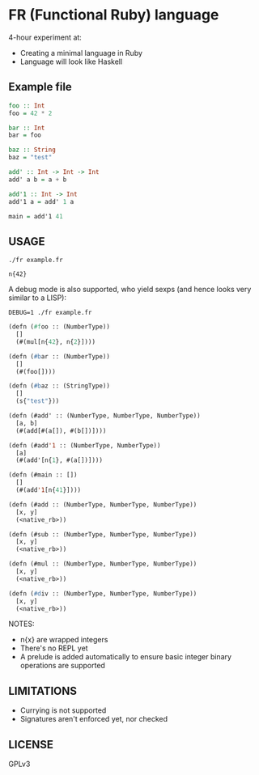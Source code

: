# FR (Functional Ruby) language


4-hour experiment at:

* Creating a minimal language in Ruby
* Language will look like Haskell


## Example file

```haskell
foo :: Int
foo = 42 * 2

bar :: Int
bar = foo

baz :: String
baz = "test"

add' :: Int -> Int -> Int
add' a b = a + b

add'1 :: Int -> Int
add'1 a = add' 1 a

main = add'1 41
```


## USAGE

    ./fr example.fr

    n{42}

A debug mode is also supported, who yield sexps (and hence looks very similar to a LISP):

    DEBUG=1 ./fr example.fr

```lisp
(defn (#foo :: (NumberType))
  []
  (#(mul[n{42}, n{2}])))

(defn (#bar :: (NumberType))
  []
  (#(foo[])))

(defn (#baz :: (StringType))
  []
  (s{"test"}))

(defn (#add' :: (NumberType, NumberType, NumberType))
  [a, b]
  (#(add[#(a[]), #(b[])])))

(defn (#add'1 :: (NumberType, NumberType))
  [a]
  (#(add'[n{1}, #(a[])])))

(defn (#main :: [])
  []
  (#(add'1[n{41}])))

(defn (#add :: (NumberType, NumberType, NumberType))
  [x, y]
  (<native_rb>))

(defn (#sub :: (NumberType, NumberType, NumberType))
  [x, y]
  (<native_rb>))

(defn (#mul :: (NumberType, NumberType, NumberType))
  [x, y]
  (<native_rb>))

(defn (#div :: (NumberType, NumberType, NumberType))
  [x, y]
  (<native_rb>))
```

NOTES:

* n{x} are wrapped integers
* There's no REPL yet
* A prelude is added automatically to ensure basic integer binary operations are supported


## LIMITATIONS

* Currying is not supported
* Signatures aren't enforced yet, nor checked

## LICENSE

GPLv3
